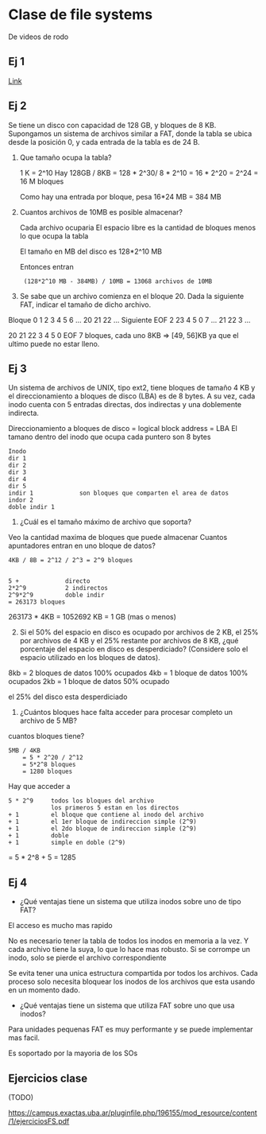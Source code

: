 # Clase de file systems

De videos de rodo

## Ej 1

[Link](https://docs.google.com/spreadsheets/d/1sAmoAnWv4BJUO5MNk4vThHulSSpIOvgt1Ga3qVs5Lt8/edit#gid=0)

## Ej 2

Se tiene un disco con capacidad de 128 GB, y bloques de 8 KB.
Supongamos un sistema de archivos similar a FAT, donde la tabla se
ubica desde la posición 0, y cada entrada de la tabla es de 24 B.

1. Que tamaño ocupa la tabla?

   1 K = 2^10
   Hay
    128GB / 8KB = 128 * 2^30/ 8 * 2^10
        = 16 * 2^20
        = 2^24
        = 16 M bloques

    Como hay una entrada por bloque, pesa 16*24 MB = 384 MB

2. Cuantos archivos de 10MB es posible almacenar?

    Cada archivo ocuparia
    El espacio libre es la cantidad de bloques menos lo que ocupa la tabla

    El tamaño en MB del disco es 128*2^10 MB

    Entonces entran

        (128*2^10 MB - 384MB) / 10MB = 13068 archivos de 10MB

3. Se sabe que un archivo comienza en el bloque 20. Dada la
siguiente FAT, indicar el tamaño de dicho archivo.

Bloque      0   1  2 3 4 5 6 ... 20 21 22 ...
Siguiente   EOF 2 23 4 5 0 7 ... 21 22  3 ...

20 21 22 3 4 5 0 EOF
7 bloques, cada uno 8KB => [49, 56]KB ya que el ultimo puede no estar lleno.

## Ej 3

Un sistema de archivos de UNIX, tipo ext2, tiene bloques de tamaño
4 KB y el direccionamiento a bloques de disco (LBA) es de 8 bytes. A
su vez, cada inodo cuenta con 5 entradas directas, dos indirectas y
una doblemente indirecta.

Direccionamiento a bloques de disco = logical block address = LBA
El tamano dentro del inodo que ocupa cada puntero son 8 bytes

    Inodo
    dir 1
    dir 2
    dir 3
    dir 4
    dir 5
    indir 1             son bloques que comparten el area de datos
    indor 2
    doble indir 1

1. ¿Cuál es el tamaño máximo de archivo que soporta?

Veo la cantidad maxima de bloques que puede almacenar
Cuantos apuntadores entran en uno bloque de datos?

    4KB / 8B = 2^12 / 2^3 = 2^9 bloques


    5 +             directo 
    2*2^9           2 indirectos
    2^9*2^9         doble indir
    = 263173 bloques

263173 * 4KB = 1052692 KB = 1 GB (mas o menos)

2. Si el 50% del espacio en disco es ocupado por archivos de 2 KB,
el 25% por archivos de 4 KB y el 25% restante por archivos de 8
KB, ¿qué porcentaje del espacio en disco es desperdiciado?
(Considere solo el espacio utilizado en los bloques de datos).

8kb = 2 bloques de datos 100% ocupados
4kb = 1 bloque de datos 100% ocupados
2kb = 1 bloque de datos 50% ocupado

el 25% del disco esta desperdiciado

1. ¿Cuántos bloques hace falta acceder para procesar completo un
archivo de 5 MB?

cuantos bloques tiene?

    5MB / 4KB 
        = 5 * 2^20 / 2^12 
        = 5*2^8 bloques
        = 1280 bloques

Hay que acceder a

    5 * 2^9     todos los bloques del archivo
                los primeros 5 estan en los directos
    + 1         el bloque que contiene al inodo del archivo
    + 1         el 1er bloque de indireccion simple (2^9)
    + 1         el 2do bloque de indireccion simple (2^9)
    + 1         doble
    + 1         simple en doble (2^9)

= 5 * 2^8 + 5 = 1285

## Ej 4

- ¿Qué ventajas tiene un sistema que utiliza inodos sobre uno de
tipo FAT?

El acceso es mucho mas rapido

No es necesario tener la tabla de todos los inodos en memoria a la vez. Y cada
archivo tiene la suya, lo que lo hace mas robusto. Si se corrompe un inodo, solo
se pierde el archivo correspondiente

Se evita tener una unica estructura compartida por todos los archivos. Cada
proceso solo necesita bloquear los inodos de los archivos que esta usando en un
momento dado.

- ¿Qué ventajas tiene un sistema que utiliza FAT sobre uno que usa inodos?

Para unidades pequenas FAT es muy performante y se puede implementar mas facil.

Es soportado por la mayoria de los SOs

## Ejercicios clase

(TODO)

https://campus.exactas.uba.ar/pluginfile.php/196155/mod_resource/content/1/ejerciciosFS.pdf